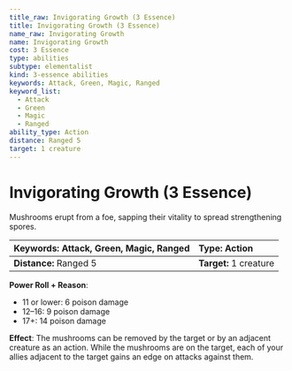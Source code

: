 ```yaml
---
title_raw: Invigorating Growth (3 Essence)
title: Invigorating Growth (3 Essence)
name_raw: Invigorating Growth
name: Invigorating Growth
cost: 3 Essence
type: abilities
subtype: elementalist
kind: 3-essence abilities
keywords: Attack, Green, Magic, Ranged
keyword_list:
  - Attack
  - Green
  - Magic
  - Ranged
ability_type: Action
distance: Ranged 5
target: 1 creature
---
```


# Invigorating Growth (3 Essence)

Mushrooms erupt from a foe, sapping their vitality to spread strengthening spores.

<!-- @nosort -->

| **Keywords:** Attack, Green, Magic, Ranged | **Type:** Action       |
| :----------------------------------------- | :--------------------- |
| **Distance:** Ranged 5                     | **Target:** 1 creature |

**Power Roll + Reason**:

- 11 or lower: 6 poison damage
- 12–16: 9 poison damage
- 17+: 14 poison damage

**Effect**: The mushrooms can be removed by the target or by an adjacent creature as an action. While the mushrooms are on the target, each of your allies adjacent to the target gains an edge on attacks against them.
